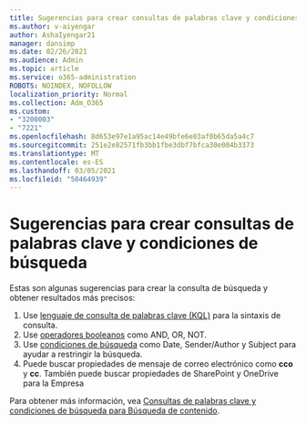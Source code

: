 ```yaml
---
title: Sugerencias para crear consultas de palabras clave y condiciones de búsqueda
ms.author: v-aiyengar
author: AshaIyengar21
manager: dansimp
ms.date: 02/26/2021
ms.audience: Admin
ms.topic: article
ms.service: o365-administration
ROBOTS: NOINDEX, NOFOLLOW
localization_priority: Normal
ms.collection: Adm_O365
ms.custom:
- "3200003"
- "7221"
ms.openlocfilehash: 8d653e97e1a95ac14e49bfe6e03af0b65da5a4c7
ms.sourcegitcommit: 251e2e82571fb3bb1fbe3dbf7bfca30e004b3373
ms.translationtype: MT
ms.contentlocale: es-ES
ms.lasthandoff: 03/05/2021
ms.locfileid: "50464939"
---
```

# <a name="tips-for-building-keyword-queries-and-search-conditions"></a>Sugerencias para crear consultas de palabras clave y condiciones de búsqueda

Estas son algunas sugerencias para crear la consulta de búsqueda y obtener resultados más precisos:

1. Use [lenguaje de consulta de palabras clave (KQL)](https://go.microsoft.com/fwlink/?linkid=2101591) para la sintaxis de consulta.
1. Use [operadores booleanos](https://go.microsoft.com/fwlink/?linkid=2101592) como AND, OR, NOT.
1. Use [condiciones de búsqueda](https://go.microsoft.com/fwlink/?linkid=2102410) como Date, Sender/Author y Subject para ayudar a restringir la búsqueda.
1. Puede buscar propiedades de mensaje de correo electrónico como **cco** y **cc**. También puede buscar propiedades de SharePoint y OneDrive para la Empresa

Para obtener más información, vea [Consultas de palabras clave y condiciones de búsqueda para Búsqueda de contenido](https://go.microsoft.com/fwlink/?linkid=2102411).
